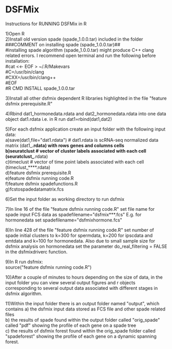 # DSFMix

Instructions for RUNNING DSFMix in R

1)Open R\
2)Install old version spade (spade_1.0.0.tar) included in the folder\
###COMMENT on installing spade (spade_1.0.0.tar)##\
#installing spade algorithm (spade_1.0.0.tar) might produce C++ clang related errors. I recommend open terminal and run the following before installation:\
#cat <<- EOF > ~/.R/Makevars\
#C=/usr/bin/clang\
#CXX=/usr/bin/clang++\
#EOF\
#R CMD INSTALL spade_1.0.0.tar

3)Install all other dsfmix dependent R libraries highlighted in the file "feature dsfmix prerequisite.R"

4)Rbind dat1_hormonedata.rdata and dat2_hormonedata.rdata into one data object dat1.rdata i.e. in R run dat1=rbind(dat1,dat2)

5)For each dsfmix application create an input folder with the following input data:\
a)save(dat1,file="dat1.rdata") # dat1.rdata is scRNA-seq normalized data matrix (dat1_****.rdata) with rows genes and columns cells\
b)seuratclust # vector of cluster labels associated with each cell (seuratclust_****.rdata)\
c)timeclust # vector of time point labels associated with each cell (timeclust_****.rdata)\
d)feature dsfmix prerequisite.R\
e)feature dsfmix running code.R\
f)feature dsfmix spadefunctions.R\
g)fcstospadedatamatrix.fcs

6)Set the input folder as working directory to run dsfmix

7)In line 16 of the file "feature dsfmix running code.R" set file name for spade input FCS data as spadefilename="dsfmix***.fcs" E.g. for hormonedata set spadefilename="dsfmixhormone.fcs"

8)In line 428 of the file "feature dsfmix running code.R" set number of spade initial clusters to k=300 for spermdata, k=200 for ipscdata and emtdata and k=100 for hormonedata. Also due to small sample size for dsfmix analysis on hormonedata set the parameter do_real_filtering = FALSE in the dsfmixdriverc function.

9)In R run dsfmix:\
   source("feature dsfmix running code.R")
   
10)After a couple of minutes to hours depending on the size of data, in the input folder you can view several output figures and r objects corresponding to several output data associated with different stages in  dsfmix algorithm.

11)Within the input folder there is an output folder named "output", which contains a) the dsfmix input data stored as FCS file and other spade related files\
    b) the results of  spade found within the output folder called "orig_spade" called "pdf" showing the profile of each gene on a spade tree\
    c) the results of dsfmix forest found within the orig_spade folder called "spadeforest" showing the profile of each gene on a dynamic spanning forest.
